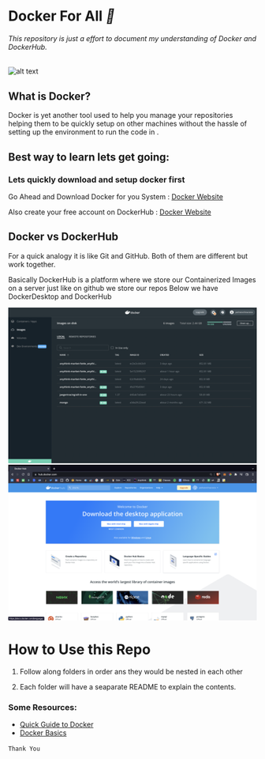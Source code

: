 # Docker For All *:whale:*
###### This repository is just a effort to document my understanding of Docker and DockerHub.


<!-- ![alt emo]() -->



![alt text](https://www.docker.com/wp-content/uploads/2022/03/horizontal-logo-monochromatic-white.png)
## What is Docker?
Docker is yet another tool used to help you manage your repositories helping them to be quickly setup on other machines without the hassle of setting up the environment to run the code in .

## Best way to learn lets get going:

###  Lets quickly download and setup docker first

Go Ahead and Download Docker for you System : [Docker Website](https://www.docker.com/get-started/)

Also create your free account on DockerHub : [Docker Website](https://www.docker.com/get-started/)


## Docker vs DockerHub
For a quick analogy it is  like Git and GitHub.
Both of them are different but work together.

Basically DockerHub is a platform where we store our Containerized Images on a server just like on github we store our repos 
Below we have DockerDesktop and DockerHub

![alt](Docker.png)  ![alt](Dockerhub.png)



# How to Use this Repo 
1. Follow along folders in order ans they would be nested in each other

1. Each folder will have a seaparate README to explain the contents.

### Some Resources:

- [Quick Guide to Docker](https://www.youtube.com/watch?v=gAkwW2tuIqE)
- [Docker Basics](https://www.youtube.com/watch?v=pTFZFxd4hOI&t=1101s) 

`Thank You`  






